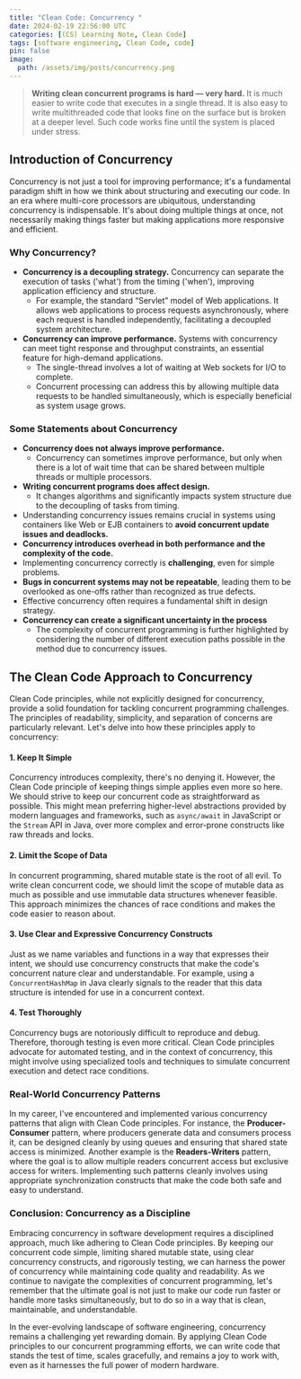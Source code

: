 ```yaml
---
title: "Clean Code: Concurrency "
date: 2024-02-19 22:56:00 UTC
categories: [(CS) Learning Note, Clean Code]
tags: [software engineering, Clean Code, code]
pin: false
image:
  path: /assets/img/posts/concurrency.png
---
```


> **Writing clean concurrent programs is hard — very hard.** It is much easier to write code that executes in a single thread. It is also easy to write multithreaded code that looks fine on the surface but is broken at a deeper level. Such code works fine until the system is placed under stress.

## Introduction of Concurrency

Concurrency is not just a tool for improving performance; it's a fundamental paradigm shift in how we think about structuring and executing our code. In an era where multi-core processors are ubiquitous, understanding concurrency is indispensable. It's about doing multiple things at once, not necessarily making things faster but making applications more responsive and efficient.

### Why Concurrency?

- **Concurrency is a decoupling strategy.** Concurrency can separate the execution of tasks ('what') from the timing ('when'), improving application efficiency and structure.
  - For example, the standard “Servlet” model of Web applications. It allows web applications to process requests asynchronously, where each request is handled independently, facilitating a decoupled system architecture. 
- **Concurrency can improve performance.** Systems with concurrency can meet tight response and throughput constraints, an essential feature for high-demand applications. 
  - The single-thread involves a lot of waiting at Web sockets for I/O to complete.
  - Concurrent processing can address this by allowing multiple data requests to be handled simultaneously, which is especially beneficial as system usage grows.

### Some Statements about Concurrency

- **Concurrency does not always improve performance.**
  - Concurrency can sometimes improve performance, but only when there is a lot of wait time that can be shared between multiple threads or multiple processors.
- **Writing concurrent programs does affect design.**
  - It changes algorithms and significantly impacts system structure due to the decoupling of tasks from timing.
- Understanding concurrency issues remains crucial in systems using containers like Web or EJB containers to **avoid concurrent update issues and deadlocks.**
- **Concurrency introduces overhead in both performance and the complexity of the code.**
- Implementing concurrency correctly is **challenging**, even for simple problems.
- **Bugs in concurrent systems may not be repeatable**, leading them to be overlooked as one-offs rather than recognized as true defects.
- Effective concurrency often requires a fundamental shift in design strategy.
- **Concurrency can create a significant uncertainty in the process**
  - The complexity of concurrent programming is further highlighted by considering the number of different execution paths possible in the method due to concurrency issues.

## The Clean Code Approach to Concurrency

Clean Code principles, while not explicitly designed for concurrency, provide a solid foundation for tackling concurrent programming challenges. The principles of readability, simplicity, and separation of concerns are particularly relevant. Let's delve into how these principles apply to concurrency:

#### 1. Keep It Simple

Concurrency introduces complexity, there's no denying it. However, the Clean Code principle of keeping things simple applies even more so here. We should strive to keep our concurrent code as straightforward as possible. This might mean preferring higher-level abstractions provided by modern languages and frameworks, such as `async/await` in JavaScript or the `Stream` API in Java, over more complex and error-prone constructs like raw threads and locks.

#### 2. Limit the Scope of Data

In concurrent programming, shared mutable state is the root of all evil. To write clean concurrent code, we should limit the scope of mutable data as much as possible and use immutable data structures whenever feasible. This approach minimizes the chances of race conditions and makes the code easier to reason about.

#### 3. Use Clear and Expressive Concurrency Constructs

Just as we name variables and functions in a way that expresses their intent, we should use concurrency constructs that make the code's concurrent nature clear and understandable. For example, using a `ConcurrentHashMap` in Java clearly signals to the reader that this data structure is intended for use in a concurrent context.

#### 4. Test Thoroughly

Concurrency bugs are notoriously difficult to reproduce and debug. Therefore, thorough testing is even more critical. Clean Code principles advocate for automated testing, and in the context of concurrency, this might involve using specialized tools and techniques to simulate concurrent execution and detect race conditions.

### Real-World Concurrency Patterns

In my career, I've encountered and implemented various concurrency patterns that align with Clean Code principles. For instance, the **Producer-Consumer** pattern, where producers generate data and consumers process it, can be designed cleanly by using queues and ensuring that shared state access is minimized. Another example is the **Readers-Writers** pattern, where the goal is to allow multiple readers concurrent access but exclusive access for writers. Implementing such patterns cleanly involves using appropriate synchronization constructs that make the code both safe and easy to understand.

### Conclusion: Concurrency as a Discipline

Embracing concurrency in software development requires a disciplined approach, much like adhering to Clean Code principles. By keeping our concurrent code simple, limiting shared mutable state, using clear concurrency constructs, and rigorously testing, we can harness the power of concurrency while maintaining code quality and readability. As we continue to navigate the complexities of concurrent programming, let's remember that the ultimate goal is not just to make our code run faster or handle more tasks simultaneously, but to do so in a way that is clean, maintainable, and understandable.

In the ever-evolving landscape of software engineering, concurrency remains a challenging yet rewarding domain. By applying Clean Code principles to our concurrent programming efforts, we can write code that stands the test of time, scales gracefully, and remains a joy to work with, even as it harnesses the full power of modern hardware.
